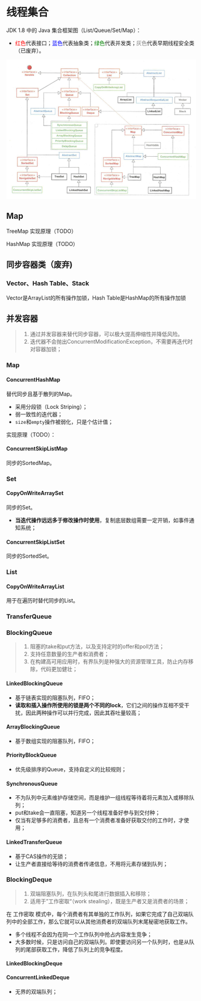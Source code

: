 # 线程集合

JDK 1.8 中的 Java 集合框架图（List/Queue/Set/Map）：

- <font color='red'>红色</font>代表接口；<font color='blue'>蓝色</font>代表抽象类；<font color='green'>绿色</font>代表并发类；<font color='gray'>灰色</font>代表早期线程安全类（已废弃）。

![java集合](pics/java_collections.png)

## Map

TreeMap 实现原理（TODO） 

HashMap 实现原理（TODO）



## 同步容器类（废弃)

### Vector、Hash Table、Stack

Vector是ArrayList的所有操作加锁，Hash Table是HashMap的所有操作加锁



## 并发容器

> 1. 通过并发容器来替代同步容器，可以极大提高伸缩性并降低风险。
> 2. 迭代器不会抛出ConcurrentModificationException，不需要再迭代时对容器加锁；

### Map

#### ConcurrentHashMap

替代同步且基于散列的Map。

- 采用分段锁（Lock Striping）；
- 弱一致性的迭代器；
- `size`和`empty`操作被弱化，只是个估计值；

实现原理（TODO）：

#### ConcurrentSkipListMap

同步的SortedMap。

### Set

#### CopyOnWriteArraySet

同步的Set。

- **当迭代操作远远多于修改操作时使用**，复制底层数组需要一定开销，如事件通知系统；

#### ConcurrentSkipListSet

同步的SortedSet。

### List

#### CopyOnWriteArrayList

用于在遍历时替代同步的List。



### TransferQueue



### BlockingQueue

> 1. 阻塞的take和put方法，以及支持定时的offer和poll方法；
> 2. 支持任意数量的生产者和消费者；
> 3. 在构建高可用应用时，有界队列是种强大的资源管理工具，防止内存移除，代码更加健壮；

#### LinkedBlockingQueue

- 基于链表实现的阻塞队列，FIFO；
- **读取和插入操作所使用的锁是两个不同的lock**，它们之间的操作互相不受干扰，因此两种操作可以并行完成，因此其吞吐量较高；

#### ArrayBlockingQueue

- 基于数组实现的阻塞队列，FIFO；

#### PriorityBlockQueue

- 优先级排序的Queue，支持自定义的比较规则；

#### SynchronousQueue

- 不为队列中元素维护存储空间，而是维护一组线程等待着将元素加入或移除队列；
- put和take会一直阻塞，知道另一个线程准备好参与到交付种；
- 仅当有足够多的消费者，且总有一个消费者准备好获取交付的工作时，才使用；

#### LinkedTransferQueue

- 基于CAS操作的无锁；
- 让生产者直接给等待的消费者传递信息，不用将元素存储到队列；

### BlockingDeque

> 1. 双端阻塞队列，在队列头和尾进行数据插入和移除；
> 2. 适用于”工作密取“（work stealing），既是生产者又是消费者的场景；

在 工作密取 模式中，每个消费者有其单独的工作队列，如果它完成了自己双端队列中的全部工作，那么它就可以从其他消费者的双端队列末尾秘密地获取工作。

- 多个线程不会因为在同一个工作队列中抢占内容发生竞争；
- 大多数时候，只是访问自己的双端队列。即使要访问另一个队列时，也是从队列的尾部获取工作，降低了队列上的竞争程度。

#### LinkedBlockingDeque

#### ConcurrentLinkedDeque

- 无界的双端队列；

